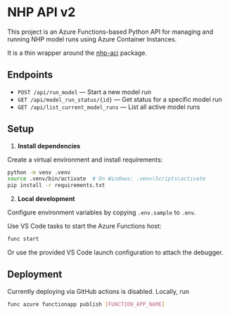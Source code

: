 # NHP API v2

This project is an Azure Functions-based Python API for managing and running NHP model runs using Azure Container Instances.

It is a thin wrapper around the [nhp-aci](https://github.com/the-strategy-unit/nhp_aci) package.

## Endpoints

- `POST /api/run_model` — Start a new model run
- `GET /api/model_run_status/{id}` — Get status for a specific model run
- `GET /api/list_current_model_runs` — List all active model runs

## Setup

1. **Install dependencies**  

Create a virtual environment and install requirements:

```sh
python -m venv .venv
source .venv/bin/activate  # On Windows: .venv\Scripts\activate
pip install -r requirements.txt
```

2. **Local development**

Configure environment variables by copying `.env.sample` to `.env`.

Use VS Code tasks to start the Azure Functions host:

```sh
func start
```

Or use the provided VS Code launch configuration to attach the debugger.

## Deployment

Currently deploying via GitHub actions is disabled. Locally, run

```sh
func azure functionapp publish [FUNCTION_APP_NAME]
```
